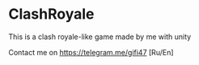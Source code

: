 # ClashRoyale
This is a clash royale-like game made by me with unity

Contact me on https://telegram.me/gifi47 [Ru/En]
